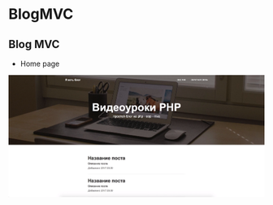 # BlogMVC
## Blog MVC

- Home page

![Home](https://github.com/grantdesign/BlogMVC/blob/main/assets/index.png?raw=true)